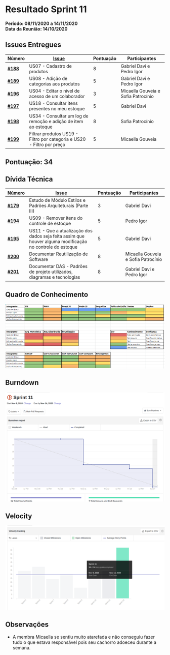 # Resultado Sprint 11

**Período: 08/11/2020 a 14/11/2020**<br>
**Data da Reunião: 14/10/2020**

## Issues Entregues
| Número | [Issue](Modeling/objeto?id=Issue) | Pontuação | Participantes |
|--------|-----------------------------------|-----------|---------------|
| [**#188**](https://github.com/UnBArqDsw/2020.1_G12_Stock/issues/188)  | US07 - Cadastro de produtos  | 8 | Gabriel Davi e Pedro Igor |
| [**#189**](https://github.com/UnBArqDsw/2020.1_G12_Stock/issues/189)  | US08 - Adição de categorias aos produtos  | 5 | Gabriel Davi e Pedro Igor |
| [**#196**](https://github.com/UnBArqDsw/2020.1_G12_Stock/issues/196) | US04 - Editar o nível de acesso de um colaborador | 3 | Micaella Gouveia e Sofia Patrocínio |
| [**#197**](https://github.com/UnBArqDsw/2020.1_G12_Stock/issues/197) | US18 - Consultar itens presentes no meu estoque | 5 | Gabriel Davi |
| [**#198**](https://github.com/UnBArqDsw/2020.1_G12_Stock/issues/198) | US34 - Consultar um log de remoção e adição de item ao estoque | 8 | Sofia Patrocínio |
| [**#199**](https://github.com/UnBArqDsw/2020.1_G12_Stock/issues/199) | Filtrar produtos US19 - Filtro por categoria e US20 - Filtro por preço | 5 | Micaella Gouveia |


## Pontuação: 34

## Dívida Técnica
| Número | [Issue](Modeling/objeto?id=Issue) | Pontuação | Participantes |
|--------|-----------------------------------|-----------|---------------|
| [**#179**](https://github.com/UnBArqDsw/2020.1_G12_Stock/issues/179)  | Estudo de Módulo Estilos e Padrões Arquiteturais (Parte III)  | 3   | Gabriel Davi  |
| [**#194**](https://github.com/UnBArqDsw/2020.1_G12_Stock/issues/194) | US09 - Remover itens do controle de estoque | 5 | Pedro Igor |
| [**#195**](https://github.com/UnBArqDsw/2020.1_G12_Stock/issues/195) | US11 - Que a atualização dos dados seja feita assim que houver alguma modificação no controle do estoque | 5 | Gabriel Davi |
| [**#200**](https://github.com/UnBArqDsw/2020.1_G12_Stock/issues/200) | Documentar Reutilização de Software | 8 | Micaella Gouveia e Sofia Patrocínio |
| [**#201**](https://github.com/UnBArqDsw/2020.1_G12_Stock/issues/201) | Documentar DAS - Padrões de projeto utilizados, diagramas e tecnologias | 8 | Gabriel Davi e Pedro Igor |

## Quadro de Conhecimento
![quadro 11](../../assets/img/Sprints/metricas/quadroS11.png)

## Burndown
![burndown 11](../../assets/img/Sprints/metricas/burndownS11.png)

## Velocity
![velocity 11](../../assets/img/Sprints/metricas/velocityS11.png)

## Observações
* A membra Micaella se sentiu muito atarefada e não conseguiu fazer tudo o que estava responsável pois seu cachorro adoeceu durante a semana.